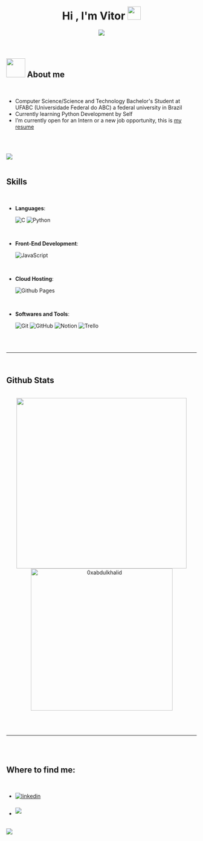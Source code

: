 
<h1 align="center"><b>Hi , I'm Vitor </b><img src="https://media.giphy.com/media/hvRJCLFzcasrR4ia7z/giphy.gif" width="35"></h1>
<!--  -->
<p align="center">
  <a href="https://github.com/DenverCoder1/readme-typing-svg"><img src="https://readme-typing-svg.herokuapp.com?font=Time+New+Roman&color=cyan&size=25&center=true&vCenter=true&width=600&height=100&lines=Science+and+Technology+Bachelor's+Student,;Computer+Science+Bachelor's+Student,;Active+Learner/Researcher"></a>
</p>


<br>



	
## <picture><img src = "gifurl" width = 50px></picture> **About me**

<br>

- Computer Science/Science and Technology Bachelor's Student at UFABC (Universidade Federal do ABC) a federal university in Brazil
- Currently learning Python Development by Self
- I’m currently open for an Intern or a new job opportunity, this is [my resume](xxxxPlaceHolderxxxx)
<!-- - Self-taught artist -->
<!-- - I have a Bachelors in Computer Science from the UFABC (Universidade Federal do ABC) -->

<br><br>

<img src="https://user-images.githubusercontent.com/73097560/115834477-dbab4500-a447-11eb-908a-139a6edaec5c.gif"><br><br>

## **Skills**
<br>

<p align="center">

- **Languages**:
    
    ![C](https://img.shields.io/badge/C%20-%232370ED.svg?style=for-the-badge&logo=c&logoColor=white)
    ![Python](https://img.shields.io/badge/Python%20-%2314354C.svg?style=for-the-badge&logo=python&logoColor=white)

<br>   
    
- **Front-End Development**:

   ![JavaScript](https://img.shields.io/badge/JavaScript%20-%23F7DF1E.svg?style=for-the-badge&logo=javascript&logoColor=black)

<br>

- **Cloud Hosting**:

    ![Github Pages](https://img.shields.io/badge/GitHub%20Pages-%23327FC7.svg?style=for-the-badge&logo=github&logoColor=white)
    
<br>

- **Softwares and Tools**:

    ![Git](https://img.shields.io/badge/git-%23F05033.svg?style=for-the-badge&logo=git&logoColor=white)
    ![GitHub](https://img.shields.io/badge/github-%23121011.svg?style=for-the-badge&logo=github&logoColor=white)
    ![Notion](https://img.shields.io/badge/notion-%23FFFFFF.svg?style=for-the-badge&logo=notion&logoColor=black)
    ![Trello](https://img.shields.io/badge/trello-%230079BF.svg?style=for-the-badge&logo=trello&logoColor=white) 

</p>

<br>
<br>

-----

<br>


## **Github Stats**
<br>

<div align="center">

<a href="https://github.com/eltirocerto/">
  <img src="https://github-readme-stats.vercel.app/api?username=eltirocerto&include_all_commits=true&count_private=true&show_icons=true&line_height=20&title_color=7A7ADB&icon_color=2234AE&text_color=D3D3D3&bg_color=0,000000,130F40" width="450"/>
  <img src="https://github-readme-stats.vercel.app/api/top-langs?username=eltirocerto&show_icons=true&locale=en&layout=compact&line_height=20&title_color=7A7ADB&icon_color=2234AE&text_color=D3D3D3&bg_color=0,000000,130F40" width="375"  alt="0xabdulkhalid"/>

</a>
</div>

<br>
<br>
<br>

-----

<br>
<br>

## **Where to find me:**
<br>
<div align='left'>

<ul>

<li>
<a href="www.linkedin.com/in/vitor-oliveira-santos" target="_blank">
<img src="https://img.shields.io/badge/linkedin:  Vitor-%2300acee.svg?color=405DE6&style=for-the-badge&logo=linkedin&logoColor=white" alt=linkedin style="margin-bottom: 5px;"/>
</a>
</li>

<br>

<li>
<a href="mailto:placeholderyeah@gmail.com" target="_blank">
<img src="https://img.shields.io/badge/gmail:  Vitor-%23EA4335.svg?style=for-the-badge&logo=gmail&logoColor=white" t=mail style="margin-bottom: 5px;" />
</a>
</li>
	
</ul>
</div>

<br>
<img src="https://user-images.githubusercontent.com/73097560/115834477-dbab4500-a447-11eb-908a-139a6edaec5c.gif">
<br>
<br>
<br>

<div align='center'>
<br>
